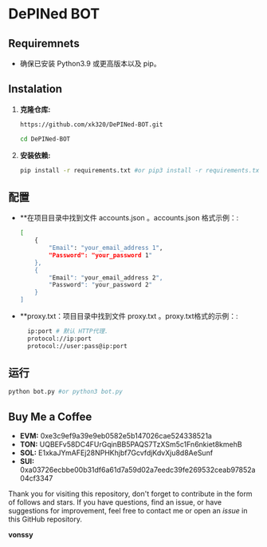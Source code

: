 # DePINed BOT

## Requiremnets

- 确保已安装 Python3.9 或更高版本以及 pip。

## Instalation

1. **克隆仓库:**
   ```bash
   https://github.com/xk320/DePINed-BOT.git
   ```
   ```bash
   cd DePINed-BOT
   ```

2. **安装依赖:**
   ```bash
   pip install -r requirements.txt #or pip3 install -r requirements.txt
   ```

## 配置

- **在项目目录中找到文件 accounts.json 。accounts.json 格式示例：:
  ```bash
  [
      {
          "Email": "your_email_address 1",
          "Password": "your_password 1"
      },
      {
          "Email": "your_email_address 2",
          "Password": "your_password 2"
      }
  ]
  ```

- **proxy.txt：项目目录中找到文件 proxy.txt 。proxy.txt格式的示例：:
  ```bash
    ip:port # 默认 HTTP代理.
    protocol://ip:port
    protocol://user:pass@ip:port
  ```

## 运行

```bash
python bot.py #or python3 bot.py
```

## Buy Me a Coffee

- **EVM:** 0xe3c9ef9a39e9eb0582e5b147026cae524338521a
- **TON:** UQBEFv58DC4FUrGqinBB5PAQS7TzXSm5c1Fn6nkiet8kmehB
- **SOL:** E1xkaJYmAFEj28NPHKhjbf7GcvfdjKdvXju8d8AeSunf
- **SUI:** 0xa03726ecbbe00b31df6a61d7a59d02a7eedc39fe269532ceab97852a04cf3347

Thank you for visiting this repository, don't forget to contribute in the form of follows and stars.
If you have questions, find an issue, or have suggestions for improvement, feel free to contact me or open an *issue* in this GitHub repository.

**vonssy**
